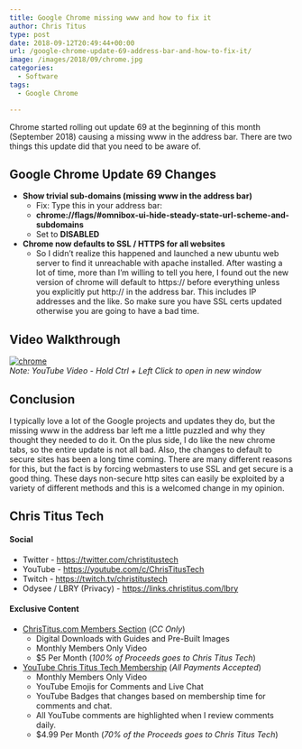 ```yaml
---
title: Google Chrome missing www and how to fix it
author: Chris Titus
type: post
date: 2018-09-12T20:49:44+00:00
url: /google-chrome-update-69-address-bar-and-how-to-fix-it/
image: /images/2018/09/chrome.jpg
categories:
  - Software
tags:
  - Google Chrome

---
```

 Chrome started rolling out update 69 at the beginning of this month (September 2018) causing a missing www in the address bar. There are two things this update did that you need to be aware of. <!--more-->

## Google Chrome Update 69 Changes

  * **Show trivial sub-domains (missing www in the address bar)** 
      * Fix: Type this in your address bar:
      * **chrome://flags/#omnibox-ui-hide-steady-state-url-scheme-and-subdomains**
      * Set to **DISABLED**
  * **Chrome now defaults to SSL / HTTPS for all websites** 
      * So I didn&#8217;t realize this happened and launched a new ubuntu web server to find it unreachable with apache installed. After wasting a lot of time, more than I&#8217;m willing to tell you here, I found out the new version of chrome will default to https:// before everything unless you explicitly put http:// in the address bar. This includes IP addresses and the like. So make sure you have SSL certs updated otherwise you are going to have a bad time.

## Video Walkthrough

[![chrome](https://img.youtube.com/vi/0O9TzNvVwR0/0.jpg)](https://www.youtube.com/watch?v=0O9TzNvVwR0)  
_Note: YouTube Video - Hold Ctrl + Left Click to open in new window_

## Conclusion 

I typically love a lot of the Google projects and updates they do, but the missing www in the address bar left me a little puzzled and why they thought they needed to do it. On the plus side, I do like the new chrome tabs, so the entire update is not all bad. Also, the changes to default to secure sites has been a long time coming. There are many different reasons for this, but the fact is by forcing webmasters to use SSL and get secure is a good thing. These days non-secure http sites can easily be exploited by a variety of different methods and this is a welcomed change in my opinion. 

## Chris Titus Tech

#### Social

- Twitter - <https://twitter.com/christitustech>
- YouTube - <https://youtube.com/c/ChrisTitusTech>
- Twitch - <https://twitch.tv/christitustech>
- Odysee / LBRY (Privacy) - <https://links.christitus.com/lbry>

#### Exclusive Content

- [ChrisTitus.com Members Section][1] (_CC Only_)
  - Digital Downloads with Guides and Pre-Built Images
  - Monthly Members Only Video
  - $5 Per Month (_100% of Proceeds goes to Chris Titus Tech_)
- [YouTube Chris Titus Tech Membership][2] (_All Payments Accepted_)
  - Monthly Members Only Video
  - YouTube Emojis for Comments and Live Chat
  - YouTube Badges that changes based on membership time for comments and chat.
  - All YouTube comments are highlighted when I review comments daily. 
  - $4.99 Per Month (_70% of the Proceeds goes to Chris Titus Tech_)

 [1]: https://portal.christitus.com
 [2]: https://links.christitus.com/join